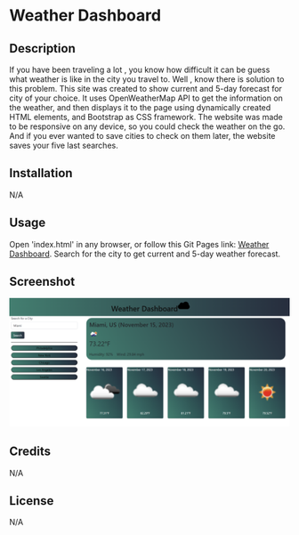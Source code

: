 # Weather Dashboard

## Description

If you have been traveling a lot , you know how difficult it can be guess what weather is like in the city you travel to. Well , know there is solution to this problem. This site was created to show current and 5-day forecast for city of your choice. It uses OpenWeatherMap API to get the information on the weather, and then displays it to the page using dynamically created HTML elements, and Bootstrap as CSS framework. The website was made to be responsive on any device, so you could check the weather on the go. And if you ever wanted to save cities to check on them later, the website saves your five last searches.


## Installation

N/A

## Usage

Open 'index.html' in any browser, or follow this Git Pages link: [Weather Dashboard](https://aldu1n.github.io/weather-dashboard/). Search for the city to get current and 5-day weather forecast.

## Screenshot

![Screenshot of website](./Assets/images/screenshot/Screenshot.png)

## Credits

N/A

## License

N/A